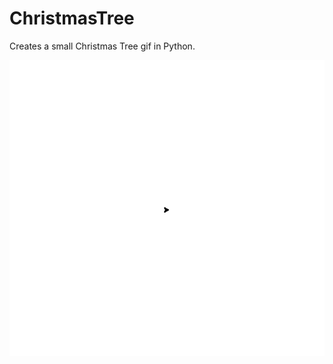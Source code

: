 # ChristmasTree
Creates a small Christmas Tree gif in Python.


![Christmas Tree](https://raw.githubusercontent.com/QuantLet/ChristmasTree/main/christmas_tree.gif "Quantlet Christmas Tree")